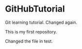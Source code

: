 # GitHubTutorial
Git learning tutorial. Changed again.

This is my first repository.

Changed the file in test.
